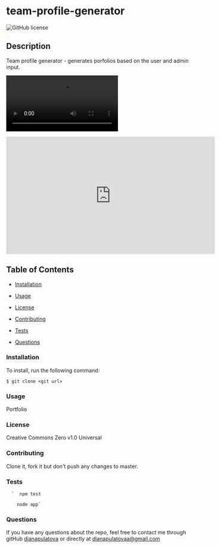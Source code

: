 # team-profile-generator



  ![GitHub license](https://img.shields.io/badge/license-Creative%20Commons%20Zero%20v1.0%20Universal-blue.svg)

  ## Description
  Team profile generator - generates porfolios based on the user and admin input. 

  ![Team Generator Demo](Demo/Team-gen-demo.mp4)

  <iframe width="560" height="315" src="https://www.youtube.com/embed/qsaIVJeemEU" frameborder="0" allow="accelerometer; autoplay; encrypted-media; gyroscope; picture-in-picture" allowfullscreen></iframe>
  

 


  ## Table of Contents

  * [Installation](#installation)

  * [Usage](#usage)

  * [License](#license)
 
  * [Contributing](#contributing)
   
  * [Tests](#tests)

  * [Questions](#questions)
   
 
  ### Installation

  To install, run the following command:

  ```
  $ git clone <git url>
  ```

  ### Usage
  Portfolio
  
  
  ### License
  Creative Commons Zero v1.0 Universal


  ### Contributing
  Clone it, fork it but don't push any changes to master.
  
  ### Tests
     
      
      `  npm test

        node app`
      
      

        
  ### Questions
   
  
  If you have any questions about the repo, feel free to contact me through gitHub [dianapulatova](https://github.com/dianapulatova)
  or directly at <dianapulatovaa@gmail.com>


